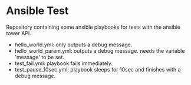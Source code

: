 # Ansible Test

Repository containing some ansible playbooks for tests with the ansible tower API.

- hello_world.yml:
only outputs a debug message.
- hello_world_param.yml:
outputs a debug message. needs the variable 'message' to be set.
- test_fail.yml:
playbook fails immediately.
- test_pause_10sec.yml:
playbook sleeps for 10sec and finishes with a debug message.
